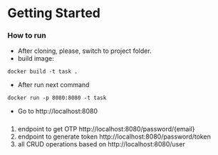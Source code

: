 # Getting Started

### How to run
* After cloning, please, switch to project folder.
* build image:
```
docker build -t task .
```
* After run next command
```
docker run -p 8080:8080 -t task
```
* Go to http://localhost:8080

###
1. endpoint to get OTP http://localhost:8080/password/{email}
2. endpoint to generate token http://localhost:8080/password/token
3. all CRUD operations based on http://localhost:8080/user
